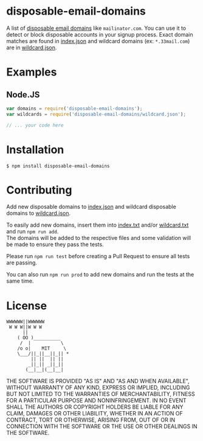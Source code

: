 # disposable-email-domains

A list of [disposable email domains](http://en.wikipedia.org/wiki/Disposable_email_address) like `mailinator.com`. You can use it to detect or block disposable accounts in your signup process. Exact domain matches are found in [index.json](https://github.com/tompec/disposable-email-domains/blob/master/index.json) and wildcard domains (ex: `*.33mail.com`) are in [wildcard.json](https://github.com/tompec/disposable-email-domains/blob/master/wildcard.json).

# Examples

## Node.JS
```js
var domains = require('disposable-email-domains');
var wildcards = require('disposable-email-domains/wildcard.json');

// ... your code here
```

# Installation
  
```
$ npm install disposable-email-domains
```

# Contributing

Add new disposable domains to [index.json](https://github.com/tompec/disposable-email-domains/blob/master/index.json) and wildcard disposable domains to [wildcard.json](https://github.com/tompec/disposable-email-domains/blob/master/wildcard.json).  

To easily add new domains, insert them into [index.txt](https://github.com/tompec/disposable-email-domains/blob/master/contributions/index.txt) and/or [wildcard.txt](https://github.com/tompec/disposable-email-domains/blob/master/contributions/wildcard.txt) and run `npm run add`.  
The domains will be added to the respective files and some validation will be made to ensure they pass the tests.

Please run `npm run test` before creating a Pull Request to ensure all tests are passing.

You can also run `npm run prod` to add new domains and run the tests at the same time.

# License

```
WWWWWW||WWWWWW
 W W W||W W W
      ||
    ( OO )__________
     /  |           \
    /o o|    MIT     \
    \___/||_||__||_|| *
         || ||  || ||
        _||_|| _||_||
       (__|__|(__|__|
```

THE SOFTWARE IS PROVIDED "AS IS" AND "AS AND WHEN AVAILABLE", WITHOUT WARRANTY OF ANY KIND, EXPRESS OR
IMPLIED, INCLUDING BUT NOT LIMITED TO THE WARRANTIES OF MERCHANTABILITY,
FITNESS FOR A PARTICULAR PURPOSE AND NONINFRINGEMENT.  IN NO EVENT SHALL THE
AUTHORS OR COPYRIGHT HOLDERS BE LIABLE FOR ANY CLAIM, DAMAGES OR OTHER
LIABILITY, WHETHER IN AN ACTION OF CONTRACT, TORT OR OTHERWISE, ARISING FROM,
OUT OF OR IN CONNECTION WITH THE SOFTWARE OR THE USE OR OTHER DEALINGS IN
THE SOFTWARE.
